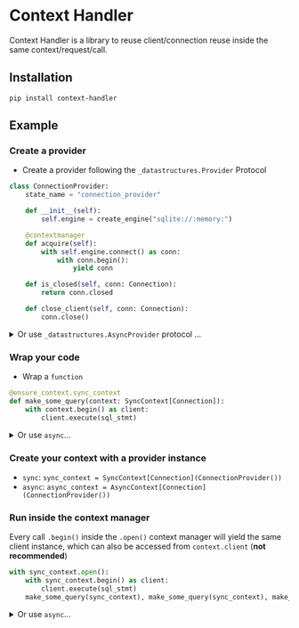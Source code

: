 # Context Handler

Context Handler is a library to reuse client/connection reuse
inside the same context/request/call.

## Installation

```console
pip install context-handler
```

## Example

### Create a provider

- Create a provider following the `_datastructures.Provider` Protocol

```python
class ConnectionProvider:
    state_name = "connection_provider"

    def __init__(self):
        self.engine = create_engine("sqlite://:memory:")

    @contextmanager
    def acquire(self):
        with self.engine.connect() as conn:
            with conn.begin():
                yield conn

    def is_closed(self, conn: Connection):
        return conn.closed

    def close_client(self, conn: Connection):
        conn.close()
```

<details markdown="1">
<summary>Or use <code>_datastructures.AsyncProvider</code> protocol ...</summary>

If your code uses <code>async</code> / <code>await</code>, use <code>async def</code>:

```Python hl_lines="9  14"
class AsyncConnectionProvider:
    state_name = "connection_provider"

    def __init__(self):
        self.engine = create_engine("aiosqlite+sqlite://:memory:")

    @asynccontextmanager
    async def acquire(self):
        async with self.engine.connect() as conn:
            async with conn.begin():
                yield conn

    def is_closed(self, conn: Connection):
        return conn.closed

    async def close_client(self, conn: Connection):
        conn.close()
```

</details>

### Wrap your code

- Wrap a `function`

```Python hl_lines="9 14"
@ensure_context.sync_context
def make_some_query(context: SyncContext[Connection]):
    with context.begin() as client:
        client.execute(sql_stmt)
```

<details markdown="1">
<summary>Or use <code>async</code>...</summary>

```Python hl_lines="9 14"
@ensure_context.async_context
async def make_some_async_query(context: AsyncContext[Connection]):
    async with context.begin() as client:
        client.execute(sql_stmt)
```

</details>

### Create your context with a provider instance

- `sync`: `sync_context = SyncContext[Connection](ConnectionProvider())`
- `async`: `async_context = AsyncContext[Connection](ConnectionProvider())`

### Run inside the context manager

Every call `.begin()` inside the `.open()` context manager
will yield the same client instance, which can also be accessed from
`context.client` (**not recommended**)

```Python hl_lines="9 14"
with sync_context.open():
    with sync_context.begin() as client:
        client.execute(sql_stmt)
    make_some_query(sync_context), make_some_query(sync_context), make_some_query(sync_context)
```

<details markdown="1">
<summary>Or use <code>async</code>...</summary>

```Python hl_lines="9 14"
async def main():
    async with async_context.open():
        async with async_context.begin() as client:
            await client.execute(sql_stmt)
        await asyncio.gather(
            make_some_async_query(async_context),
            make_some_async_query(async_context),
            make_some_async_query(async_context)
        )
asyncio.run(main())
```

</details>
